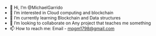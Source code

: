 - 👋 Hi, I’m @MichaelGarrido
- 👀 I’m interested in Cloud computing and blockchain
- 🌱 I’m currently learning Blockchain and Data structures
- 💞️ I’m looking to collaborate on Any project that teaches me something
- 📫 How to reach me: Email - mpgm1798@gmail.com

<!---
MichaelGarrido/MichaelGarrido is a ✨ special ✨ repository because its `README.md` (this file) appears on your GitHub profile.
You can click the Preview link to take a look at your changes.
--->
